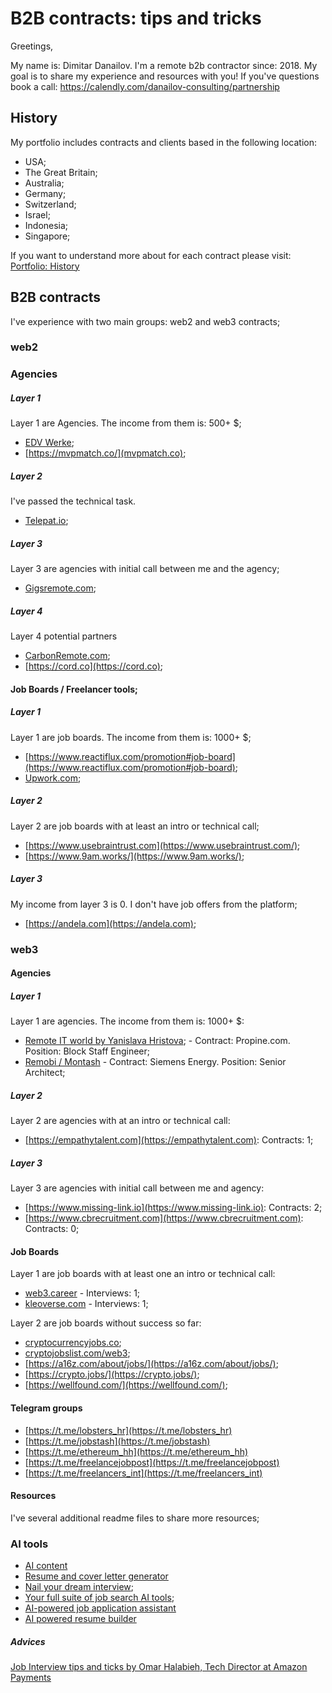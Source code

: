 # B2B contracts: tips and tricks

Greetings,

My name is: Dimitar Danailov. I'm a remote b2b contractor since: 2018. My goal is to share my experience and resources with you! If you've questions book a call: https://calendly.com/danailov-consulting/partnership

## History

My portfolio includes contracts and clients based in the following location:

- USA;
- The Great Britain;
- Australia;
- Germany;
- Switzerland;
- Israel;
- Indonesia;
- Singapore;

If you want to understand more about for each contract please visit: [Portfolio: History](/History.md)

## B2B contracts

I've experience with two main groups: web2 and web3 contracts;

### web2

### Agencies

##### Layer 1

Layer 1 are Agencies. The income from them is: 500+ $;

- [EDV Werke](https://edvwerke.ch/de);
- [https://mvpmatch.co/](mvpmatch.co);

##### Layer 2

I've passed the technical task.

- [Telepat.io](https://telepat.io);

##### Layer 3

Layer 3 are agencies with initial call between me and the agency;

- [Gigsremote.com](Gigsremote.com);

##### Layer 4

Layer 4 potential partners

- [CarbonRemote.com](CarbonRemote.com);
- [https://cord.co](https://cord.co);

#### Job Boards / Freelancer tools;

##### Layer 1

Layer 1 are job boards. The income from them is: 1000+ $;

- [https://www.reactiflux.com/promotion#job-board](https://www.reactiflux.com/promotion#job-board);
- [Upwork.com](Upwork.com);

##### Layer 2

Layer 2 are job boards with at least an intro or technical call;

- [https://www.usebraintrust.com](https://www.usebraintrust.com/);
- [https://www.9am.works/](https://www.9am.works/);

##### Layer 3

My income from layer 3 is 0. I don't have job offers from the platform;

- [https://andela.com](https://andela.com);

### web3

#### Agencies

##### Layer 1

Layer 1 are agencies. The income from them is: 1000+ $:

- [Remote IT world by Yanislava Hristova](https://remoteit.world/); - Contract: Propine.com. Position: Block Staff Engineer;
- [Remobi / Montash](https://www.remobi.co/) - Contract: Siemens Energy. Position: Senior Architect;

##### Layer 2

Layer 2 are agencies with at an intro or technical call:

- [https://empathytalent.com](https://empathytalent.com): Contracts: 1;

##### Layer 3

Layer 3 are agencies with initial call between me and agency:

- [https://www.missing-link.io](https://www.missing-link.io): Contracts: 2;
- [https://www.cbrecruitment.com](https://www.cbrecruitment.com): Contracts: 0;

#### Job Boards

Layer 1 are job boards with at least one an intro or technical call:

- [web3.career](https://web3.career/) - Interviews: 1;
- [kleoverse.com](https://kleoverse.com) - Interviews: 1;

Layer 2 are job boards without success so far:

- [cryptocurrencyjobs.co](https://cryptocurrencyjobs.co);
- [cryptojobslist.com/web3](https://cryptojobslist.com/web3);
- [https://a16z.com/about/jobs/](https://a16z.com/about/jobs/);
- [https://crypto.jobs/](https://crypto.jobs/);
- [https://wellfound.com/](https://wellfound.com/);

#### Telegram groups

- [https://t.me/lobsters_hr](https://t.me/lobsters_hr)
- [https://t.me/jobstash](https://t.me/jobstash)
- [https://t.me/ethereum_hh](https://t.me/ethereum_hh)
- [https://t.me/freelancejobpost](https://t.me/freelancejobpost)
- [https://t.me/freelancers_int](https://t.me/freelancers_int)

#### Resources

I've several additional readme files to share more resources;

### AI tools

- [AI content](https://www.jasper.ai)
- [Resume and cover letter generator](https://resumaker.ai)
- [Nail your dream interview](https://interviewsby.ai);
- [Your full suite of job search AI tools](https://www.wonsulting.ai);
- [AI-powered job application assistant](https://www.job-hunt.org)
- [AI powered resume builder](https://www.kickresume.com/en/)

##### Advices

[Job Interview tips and ticks by Omar Halabieh, Tech Director at Amazon Payments](/advices/01-aws-omar-halabieh.md)
